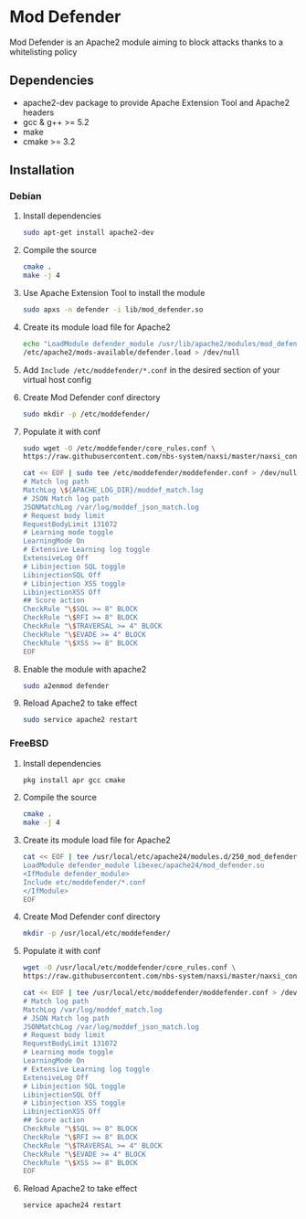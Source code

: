 # Mod Defender
Mod Defender is an Apache2 module aiming to block attacks thanks to a whitelisting policy

## Dependencies
* apache2-dev package to provide Apache Extension Tool and Apache2 headers
* gcc & g++ >= 5.2
* make
* cmake >= 3.2

## Installation
### Debian
1. Install dependencies
	```sh
	sudo apt-get install apache2-dev
	```

1. Compile the source
	```sh
	cmake .
	make -j 4
	```

1. Use Apache Extension Tool to install the module
    ```sh
    sudo apxs -n defender -i lib/mod_defender.so
    ```

1. Create its module load file for Apache2
	```sh
    echo "LoadModule defender_module /usr/lib/apache2/modules/mod_defender.so" | sudo tee \
    /etc/apache2/mods-available/defender.load > /dev/null
	```

1. Add `Include /etc/moddefender/*.conf` in the desired section of your virtual host config

1. Create Mod Defender conf directory
    ```sh
    sudo mkdir -p /etc/moddefender/
    ```

1. Populate it with conf
	```sh
	sudo wget -O /etc/moddefender/core_rules.conf \
	https://raw.githubusercontent.com/nbs-system/naxsi/master/naxsi_config/naxsi_core.rules
	```
    ```sh
    cat << EOF | sudo tee /etc/moddefender/moddefender.conf > /dev/null
    # Match log path
    MatchLog \${APACHE_LOG_DIR}/moddef_match.log
    # JSON Match log path
    JSONMatchLog /var/log/moddef_json_match.log
    # Request body limit
    RequestBodyLimit 131072
    # Learning mode toggle
    LearningMode On
    # Extensive Learning log toggle
    ExtensiveLog Off
    # Libinjection SQL toggle
    LibinjectionSQL Off
    # Libinjection XSS toggle
    LibinjectionXSS Off
    ## Score action
    CheckRule "\$SQL >= 8" BLOCK
    CheckRule "\$RFI >= 8" BLOCK
    CheckRule "\$TRAVERSAL >= 4" BLOCK
    CheckRule "\$EVADE >= 4" BLOCK
    CheckRule "\$XSS >= 8" BLOCK
    EOF
    ```

1. Enable the module with apache2
	```sh
	sudo a2enmod defender
	```

1. Reload Apache2 to take effect
	```sh
	sudo service apache2 restart
	```

### FreeBSD
1. Install dependencies
	```sh
	pkg install apr gcc cmake
	```

1. Compile the source
	```sh
	cmake .
	make -j 4
	```

1. Create its module load file for Apache2
   	```sh
    cat << EOF | tee /usr/local/etc/apache24/modules.d/250_mod_defender.conf > /dev/null
    LoadModule defender_module libexec/apache24/mod_defender.so
    <IfModule defender_module>
    Include etc/moddefender/*.conf
    </IfModule>
    EOF
   	```

1. Create Mod Defender conf directory
    ```sh
    mkdir -p /usr/local/etc/moddefender/
    ```

1. Populate it with conf
	```sh
	wget -O /usr/local/etc/moddefender/core_rules.conf \
	https://raw.githubusercontent.com/nbs-system/naxsi/master/naxsi_config/naxsi_core.rules
	```
    ```sh
    cat << EOF | tee /usr/local/etc/moddefender/moddefender.conf > /dev/null
    # Match log path
    MatchLog /var/log/moddef_match.log
    # JSON Match log path
    JSONMatchLog /var/log/moddef_json_match.log
    # Request body limit
    RequestBodyLimit 131072
    # Learning mode toggle
    LearningMode On
    # Extensive Learning log toggle
    ExtensiveLog Off
    # Libinjection SQL toggle
    LibinjectionSQL Off
    # Libinjection XSS toggle
    LibinjectionXSS Off
    ## Score action
    CheckRule "\$SQL >= 8" BLOCK
    CheckRule "\$RFI >= 8" BLOCK
    CheckRule "\$TRAVERSAL >= 4" BLOCK
    CheckRule "\$EVADE >= 4" BLOCK
    CheckRule "\$XSS >= 8" BLOCK
    EOF
    ```

1. Reload Apache2 to take effect
	```sh
	service apache24 restart
	```